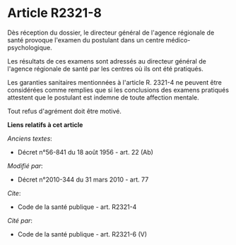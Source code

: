 # Article R2321-8

Dès réception du dossier, le directeur     général de l'agence régionale de santé provoque l'examen du postulant dans un
centre médico-psychologique. 

Les résultats de ces examens sont adressés au directeur     général de l'agence régionale de santé par les centres où ils ont
été pratiqués. 

Les garanties sanitaires mentionnées à l'article R. 2321-4 ne peuvent être considérées comme remplies que si les conclusions
des examens pratiqués attestent que le postulant est indemne de toute affection mentale. 

Tout refus d'agrément doit être motivé.

**Liens relatifs à cet article**

_Anciens textes_:

  - Décret n°56-841 du 18 août 1956 - art. 22 (Ab)

_Modifié par_:

  - Décret n°2010-344 du 31 mars 2010 - art. 77

_Cite_:

  - Code de la santé publique - art. R2321-4

_Cité par_:

  - Code de la santé publique - art. R2321-6 (V)
